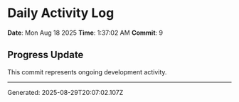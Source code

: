 # Daily Activity Log

**Date**: Mon Aug 18 2025
**Time**: 1:37:02 AM
**Commit**: 9

## Progress Update

This commit represents ongoing development activity.

---
Generated: 2025-08-29T20:07:02.107Z
